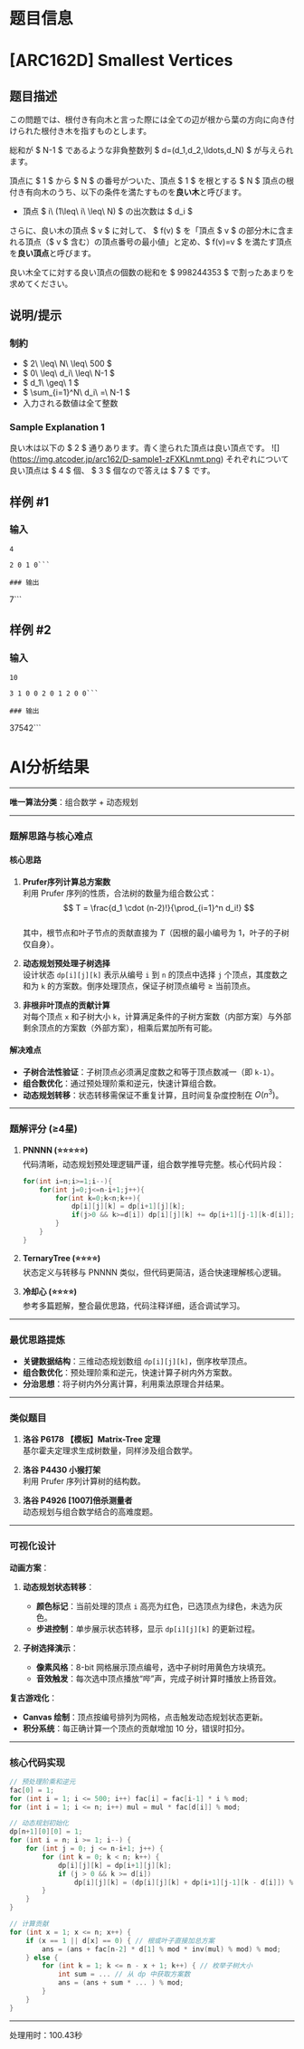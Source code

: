 # 题目信息

# [ARC162D] Smallest Vertices

## 题目描述

[problemUrl]: https://atcoder.jp/contests/arc162/tasks/arc162_d

この問題では、根付き有向木と言った際には全ての辺が根から葉の方向に向き付けられた根付き木を指すものとします。

総和が $ N-1 $ であるような非負整数列 $ d=(d_1,d_2,\ldots,d_N) $ が与えられます。

頂点に $ 1 $ から $ N $ の番号がついた、頂点 $ 1 $ を根とする $ N $ 頂点の根付き有向木のうち、以下の条件を満たすものを**良い木**と呼びます。

- 頂点 $ i\ (1\leq\ i\ \leq\ N) $ の出次数は $ d_i $
 
さらに、良い木の頂点 $ v $ に対して、 $ f(v) $ を「頂点 $ v $ の部分木に含まれる頂点（$ v $ 含む）の頂点番号の最小値」と定め、$ f(v)=v $ を満たす頂点を**良い頂点**と呼びます。

良い木全てに対する良い頂点の個数の総和を $ 998244353 $ で割ったあまりを求めてください。

## 说明/提示

### 制約

- $ 2\ \leq\ N\ \leq\ 500 $
- $ 0\ \leq\ d_i\ \leq\ N-1 $
- $ d_1\ \geq\ 1 $
- $ \sum_{i=1}^N\ d_i\ =\ N-1 $
- 入力される数値は全て整数
 
### Sample Explanation 1

良い木は以下の $ 2 $ 通りあります。青く塗られた頂点は良い頂点です。 !\[\](https://img.atcoder.jp/arc162/D-sample1-zFXKLnmt.png) それぞれについて良い頂点は $ 4 $ 個、 $ 3 $ 個なので答えは $ 7 $ です。

## 样例 #1

### 输入

```
4

2 0 1 0```

### 输出

```
7```

## 样例 #2

### 输入

```
10

3 1 0 0 2 0 1 2 0 0```

### 输出

```
37542```

# AI分析结果



---

**唯一算法分类**：组合数学 + 动态规划

---

### **题解思路与核心难点**

#### **核心思路**
1. **Prufer序列计算总方案数**  
   利用 Prufer 序列的性质，合法树的数量为组合数公式：  
   $$ T = \frac{d_1 \cdot (n-2)!}{\prod_{i=1}^n d_i!} $$  
   其中，根节点和叶子节点的贡献直接为 $T$（因根的最小编号为 1，叶子的子树仅自身）。

2. **动态规划预处理子树选择**  
   设计状态 `dp[i][j][k]` 表示从编号 `i` 到 `n` 的顶点中选择 `j` 个顶点，其度数之和为 `k` 的方案数。倒序处理顶点，保证子树顶点编号 ≥ 当前顶点。

3. **非根非叶顶点的贡献计算**  
   对每个顶点 `x` 和子树大小 `k`，计算满足条件的子树方案数（内部方案）与外部剩余顶点的方案数（外部方案），相乘后累加所有可能。

#### **解决难点**
- **子树合法性验证**：子树顶点必须满足度数之和等于顶点数减一（即 `k-1`）。
- **组合数优化**：通过预处理阶乘和逆元，快速计算组合数。
- **动态规划转移**：状态转移需保证不重复计算，且时间复杂度控制在 $O(n^3)$。

---

### **题解评分 (≥4星)**
1. **PNNNN (⭐⭐⭐⭐⭐)**  
   代码清晰，动态规划预处理逻辑严谨，组合数学推导完整。核心代码片段：
   ```cpp
   for(int i=n;i>=1;i--){ 
       for(int j=0;j<=n-i+1;j++){ 
           for(int k=0;k<n;k++){ 
               dp[i][j][k] = dp[i+1][j][k]; 
               if(j>0 && k>=d[i]) dp[i][j][k] += dp[i+1][j-1][k-d[i]]; 
           } 
       } 
   }
   ```
   
2. **TernaryTree (⭐⭐⭐⭐)**  
   状态定义与转移与 PNNNN 类似，但代码更简洁，适合快速理解核心逻辑。

3. **冷却心 (⭐⭐⭐⭐)**  
   参考多篇题解，整合最优思路，代码注释详细，适合调试学习。

---

### **最优思路提炼**
- **关键数据结构**：三维动态规划数组 `dp[i][j][k]`，倒序枚举顶点。
- **组合数优化**：预处理阶乘和逆元，快速计算子树内外方案数。
- **分治思想**：将子树内外分离计算，利用乘法原理合并结果。

---

### **类似题目**
1. **洛谷 P6178 【模板】Matrix-Tree 定理**  
   基尔霍夫定理求生成树数量，同样涉及组合数学。
   
2. **洛谷 P4430 小猴打架**  
   利用 Prufer 序列计算树的结构数。
   
3. **洛谷 P4926 [1007]倍杀测量者**  
   动态规划与组合数学结合的高难度题。

---

### **可视化设计**
**动画方案**：  
1. **动态规划状态转移**：  
   - **颜色标记**：当前处理的顶点 `i` 高亮为红色，已选顶点为绿色，未选为灰色。
   - **步进控制**：单步展示状态转移，显示 `dp[i][j][k]` 的更新过程。
   
2. **子树选择演示**：  
   - **像素风格**：8-bit 网格展示顶点编号，选中子树时用黄色方块填充。
   - **音效触发**：每次选中顶点播放“哔”声，完成子树计算时播放上扬音效。

**复古游戏化**：  
- **Canvas 绘制**：顶点按编号排列为网格，点击触发动态规划状态更新。
- **积分系统**：每正确计算一个顶点的贡献增加 10 分，错误时扣分。

---

### **核心代码实现**
```cpp
// 预处理阶乘和逆元
fac[0] = 1;
for (int i = 1; i <= 500; i++) fac[i] = fac[i-1] * i % mod;
for (int i = 1; i <= n; i++) mul = mul * fac[d[i]] % mod;

// 动态规划初始化
dp[n+1][0][0] = 1;
for (int i = n; i >= 1; i--) {
    for (int j = 0; j <= n-i+1; j++) {
        for (int k = 0; k < n; k++) {
            dp[i][j][k] = dp[i+1][j][k];
            if (j > 0 && k >= d[i]) 
                dp[i][j][k] = (dp[i][j][k] + dp[i+1][j-1][k - d[i]]) % mod;
        }
    }
}

// 计算贡献
for (int x = 1; x <= n; x++) {
    if (x == 1 || d[x] == 0) { // 根或叶子直接加总方案
        ans = (ans + fac[n-2] * d[1] % mod * inv(mul) % mod) % mod;
    } else {
        for (int k = 1; k <= n - x + 1; k++) { // 枚举子树大小
            int sum = ... // 从 dp 中获取方案数
            ans = (ans + sum * ... ) % mod;
        }
    }
}
```

---
处理用时：100.43秒